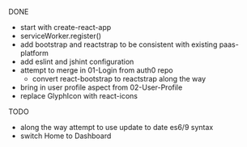 
DONE
* start with create-react-app
* serviceWorker.register()
* add bootstrap and reactstrap to be consistent with existing paas-platform
* add eslint and jshint configuration
* attempt to merge in 01-Login from auth0 repo
  * convert react-bootstrap to reactstrap along the way
* bring in user profile aspect from 02-User-Profile
* replace GlyphIcon with react-icons 

TODO
* along the way attempt to use update to date es6/9 syntax
* switch Home to Dashboard



